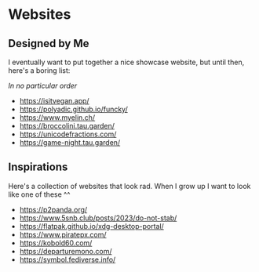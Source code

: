 # Websites

## Designed by Me
I eventually want to put together a nice showcase website,
but until then, here's a boring list:

*In no particular order*
* <https://isitvegan.app/>
* <https://polyadic.github.io/funcky/>
* <https://www.myelin.ch/>
* <https://broccolini.tau.garden/>
* <https://unicodefractions.com/>
* <https://game-night.tau.garden/>

## Inspirations
Here's a collection of websites that look
rad. When I grow up I want to look like one of these ^^

* <https://p2panda.org/>
* <https://www.5snb.club/posts/2023/do-not-stab/>
* <https://flatpak.github.io/xdg-desktop-portal/>
* <https://www.piratepx.com/>
* <https://kobold60.com/>
* <https://departuremono.com/>
* <https://symbol.fediverse.info/>
